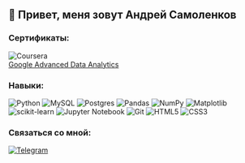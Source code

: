 ## 👋 Привет, меня зовут Андрей Самоленков 

### Сертификаты:
![Coursera](https://img.shields.io/badge/Coursera-%230056D2.svg?style=for-the-badge&logo=Coursera&logoColor=white)<br>
 <a href=https://www.coursera.org/account/accomplishments/specialization/certificate/SU9AQ6VPKEJU>Google Advanced Data
Analytics</a>

### Навыки:
![Python](https://img.shields.io/badge/python-3670A0?style=for-the-badge&logo=python&logoColor=ffdd54)
![MySQL](https://img.shields.io/badge/mysql-%2300f.svg?style=for-the-badge&logo=mysql&logoColor=white)
![Postgres](https://img.shields.io/badge/postgres-%23316192.svg?style=for-the-badge&logo=postgresql&logoColor=white)
![Pandas](https://img.shields.io/badge/pandas-%23150458.svg?style=for-the-badge&logo=pandas&logoColor=white)
![NumPy](https://img.shields.io/badge/numpy-%23013243.svg?style=for-the-badge&logo=numpy&logoColor=white)
![Matplotlib](https://img.shields.io/badge/Matplotlib-%23ffffff.svg?style=for-the-badge&logo=Matplotlib&logoColor=black)
![scikit-learn](https://img.shields.io/badge/scikit--learn-%23F7931E.svg?style=for-the-badge&logo=scikit-learn&logoColor=white)
![Jupyter Notebook](https://img.shields.io/badge/jupyter-%23FA0F00.svg?style=for-the-badge&logo=jupyter&logoColor=white)
![Git](https://img.shields.io/badge/git-%23F05033.svg?style=for-the-badge&logo=git&logoColor=white)
![HTML5](https://img.shields.io/badge/html5-%23E34F26.svg?style=for-the-badge&logo=html5&logoColor=white)
![CSS3](https://img.shields.io/badge/css3-%231572B6.svg?style=for-the-badge&logo=css3&logoColor=white)

### Связаться со мной:
<a href="https://t.me/AndreySamolenkov">![Telegram](https://img.shields.io/badge/Telegram-2CA5E0?style=for-the-badge&logo=telegram&logoColor=white)</a>

